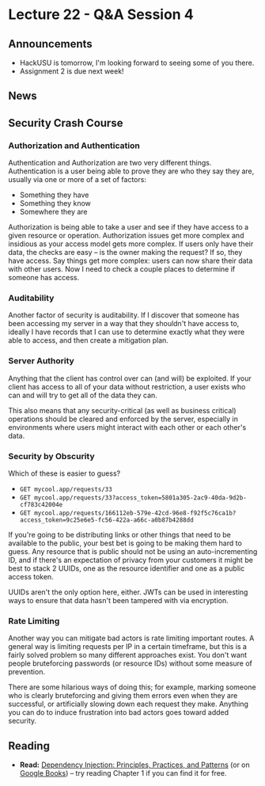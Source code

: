 # Lecture 22 - Q&A Session 4

## Announcements

- HackUSU is tomorrow, I'm looking forward to seeing some of you there.
- Assignment 2 is due next week!

## News

## Security Crash Course

### Authorization and Authentication

Authentication and Authorization are two very different things. Authentication
is a user being able to prove they are who they say they are, usually via one or
more of a set of factors:

- Something they have
- Something they know
- Somewhere they are

Authorization is being able to take a user and see if they have access to a
given resource or operation. Authorization issues get more complex and insidious
as your access model gets more complex. If users only have their data, the
checks are easy – is the owner making the request? If so, they have access. Say
things get more complex: users can now share their data with other users. Now I
need to check a couple places to determine if someone has access.

### Auditability

Another factor of security is auditability. If I discover that someone has been
accessing my server in a way that they shouldn't have access to, ideally I have
records that I can use to determine exactly what they were able to access, and
then create a mitigation plan.

### Server Authority

Anything that the client has control over can (and will) be exploited. If your
client has access to all of your data without restriction, a user exists who can
and will try to get all of the data they can.

This also means that any security-critical (as well as business critical)
operations should be cleared and enforced by the server, especially in
environments where users might interact with each other or each other's data.

### Security by Obscurity

Which of these is easier to guess?

- `GET mycool.app/requests/33`
- `GET mycool.app/requests/33?access_token=5801a305-2ac9-40da-9d2b-cf783c42004e`
- `GET mycool.app/requests/166112eb-579e-42cd-96e8-f92f5c76ca1b?access_token=9c25e6e5-fc56-422a-a66c-a0b87b4288dd`

If you're going to be distributing links or other things that need to be
available to the public, your best bet is going to be making them hard to guess.
Any resource that is public should not be using an auto-incrementing ID, and if
there's an expectation of privacy from your customers it might be best to stack
2 UUIDs, one as the resource identifier and one as a public access token.

UUIDs aren't the only option here, either. JWTs can be used in interesting ways
to ensure that data hasn't been tampered with via encryption.

### Rate Limiting

Another way you can mitigate bad actors is rate limiting important routes. A
general way is limiting requests per IP in a certain timeframe, but this is a
fairly solved problem so many different approaches exist. You don't want people
bruteforcing passwords (or resource IDs) without some measure of prevention.

There are some hilarious ways of doing this; for example, marking someone who is
clearly bruteforcing and giving them errors even when they are successful, or
artificially slowing down each request they make. Anything you can do to induce
frustration into bad actors goes toward added security.

##

## Reading

- **Read:**
  [Dependency Injection: Principles, Practices, and Patterns](https://livebook.manning.com/book/dependency-injection-principles-practices-patterns/chapter-1)
  (or on
  [Google Books](https://www.google.com/books/edition/_/zzczEAAAQBAJ?hl=en&gbpv=1))
  – try reading Chapter 1 if you can find it for free.
